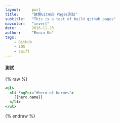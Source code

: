 ```yaml
---
layout:     post
title:      "建置GitHub Pages測試"
subtitle:   "This is a test of build github pages"
navcolor:   "invert"
date:       2016-11-23
author:     "Ronin Ke"
tags:
    - GitHub
    - iOS
    - swift
---
```


#### **測試**

{% raw %}
```hbs
<ul>
  <li *ngFor="#hero of heroes">
    {{hero.name}}
  </li>
</ul>
```
{% endraw %}
